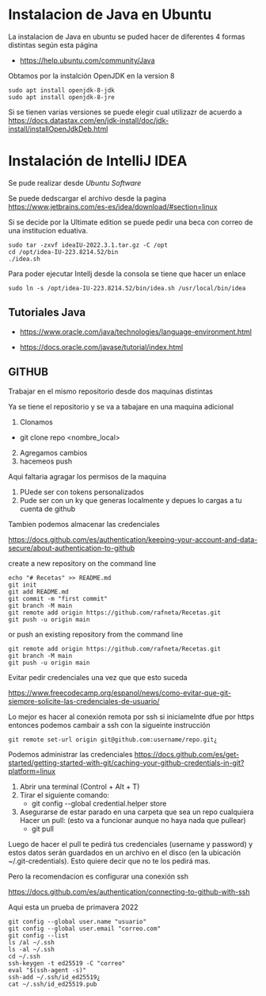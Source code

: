 # Instalacion de Java en Ubuntu 

La instalacion de Java en ubuntu se puded hacer de diferentes 4 formas distintas según esta página 

  - https://help.ubuntu.com/community/Java

  Obtamos por la instalción  OpenJDK en la version 8

```console
sudo apt install openjdk-8-jdk
sudo apt install openjdk-8-jre
```

Si se tienen varias versiones se puede elegir cual utilizazr de acuerdo a
https://docs.datastax.com/en/jdk-install/doc/jdk-install/installOpenJdkDeb.html


# Instalación de IntelliJ IDEA

Se pude realizar desde _Ubuntu Software_

Se puede dedscargar el archivo desde la pagina https://www.jetbrains.com/es-es/idea/download/#section=linux

Si se decide por la Ultimate edition se puede pedir una beca con correo de una institucion eduativa. 


```console
sudo tar -zxvf ideaIU-2022.3.1.tar.gz -C /opt
cd /opt/idea-IU-223.8214.52/bin
./idea.sh
```

Para poder ejecutar Intellj desde la consola se tiene que hacer un enlace 

```console
sudo ln -s /opt/idea-IU-223.8214.52/bin/idea.sh /usr/local/bin/idea
```

## Tutoriales Java

- https://www.oracle.com/java/technologies/language-environment.html

- https://docs.oracle.com/javase/tutorial/index.html




## GITHUB

Trabajar en el mismo repositorio desde dos maquinas distintas

Ya se tiene el repositorio y se va a tabajare en una maquina adicional 

1. Clonamos 
- git clone repo <nombre_local>
2. Agregamos cambios
3. hacemeos push


Aqui faltaria agragar los permisos de la maquina 

1. PUede ser con tokens personalizados
2. Pude ser con un ky que generas localmente y depues lo cargas a tu cuenta de github

Tambien podemos almacenar las credenciales 




https://docs.github.com/es/authentication/keeping-your-account-and-data-secure/about-authentication-to-github

create a new repository on the command line
```
echo "# Recetas" >> README.md
git init
git add README.md
git commit -m "first commit"
git branch -M main
git remote add origin https://github.com/rafneta/Recetas.git
git push -u origin main
```
or push an existing repository from the command line

```
git remote add origin https://github.com/rafneta/Recetas.git
git branch -M main
git push -u origin main
```


Evitar pedir credenciales una vez que que esto suceda 

https://www.freecodecamp.org/espanol/news/como-evitar-que-git-siempre-solicite-las-credenciales-de-usuario/

Lo mejor es hacer al conexión remota por ssh si iniciamelnte dfue por https entonces podemos cambair a ssh con la sigueinte instrucción 

```
git remote set-url origin git@github.com:username/repo.git¿
```
Podemos administrar las credenciales 
https://docs.github.com/es/get-started/getting-started-with-git/caching-your-github-credentials-in-git?platform=linux

1. Abrir una terminal (Control + Alt + T)
2. Tirar el siguiente comando:
   - git config --global credential.helper store
3. Asegurarse de estar parado en una carpeta que sea un repo cualquiera
Hacer un pull: (esto va a funcionar aunque no haya nada que pullear)
   - git pull

Luego de hacer el pull te pedirá tus credenciales (username y password) y estos datos serán guardados en un archivo en el disco (en la ubicación ~/.git-credentials). Esto quiere decir que no te los pedirá mas.

Pero la recomendacion es configurar una conexión ssh

https://docs.github.com/es/authentication/connecting-to-github-with-ssh

Aqui esta un prueba de primavera 2022

```
git config --global user.name "usuario"
git config --global user.email "correo.com"
git config --list
ls /al ~/.ssh
ls -al ~/.ssh
cd ~/.ssh
ssh-keygen -t ed25519 -C "correo"
eval "$(ssh-agent -s)"
ssh-add ~/.ssh/id_ed25519¿
cat ~/.ssh/id_ed25519.pub
```





